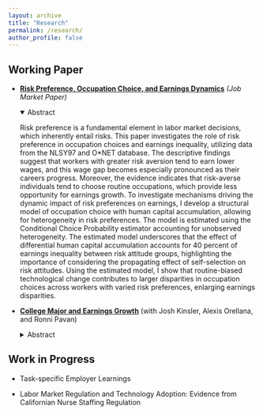 ```yaml
---
layout: archive
title: "Research"
permalink: /research/
author_profile: false
---
```

## Working Paper
- [__Risk Preference, Occupation Choice, and Earnings Dynamics__](/files/Paper_Woosuk_Risk_Preference.pdf) _(Job Market Paper)_
  <details open>
    <summary>Abstract</summary>
  
    Risk preference is a fundamental element in labor market decisions, which inherently entail risks. This paper investigates the role of risk preference in occupation choices and earnings inequality, utilizing data from the NLSY97 and O*NET database. The descriptive findings suggest that workers with greater risk aversion tend to earn lower wages, and this wage gap becomes especially pronounced as their careers progress. Moreover, the evidence indicates that risk-averse individuals tend to choose routine occupations, which provide less opportunity for earnings growth. To investigate mechanisms driving the dynamic impact of risk preferences on earnings, I develop a structural model of occupation choice with human capital accumulation, allowing for heterogeneity in risk preferences. The model is estimated using the Conditional Choice Probability estimator accounting for unobserved heterogeneity. The estimated model underscores that the effect of differential human capital accumulation accounts for 40 percent of earnings inequality between risk attitude groups, highlighting the importance of considering the propagating effect of self-selection on risk attitudes. Using the estimated model, I show that routine-biased technological change contributes to larger disparities in occupation choices across workers with varied risk preferences, enlarging earnings disparities.
  </details>

- [__College Major and Earnings Growth__](/files/CKOP_11_15_23.pdf) (with Josh Kinsler, Alexis Orellana, and Ronni Pavan)
  <details>
    <summary>Abstract</summary>
    In this paper we estimate major specific earnings profiles using matched American Community Survey (ACS) and Longitudinal Employer-Household Dynamics (LEHD) data. The advantage of the matched data relative to the ACS alone is that it provides a long panel of worker earnings, thus avoiding estimating life cycle profiles using cross- cohort variation. Once we allow the returns to major to vary by cohort, we find that engineering, computer science, and business majors experience faster earnings growth relative to humanities majors. For example, the gap in earnings between technical majors like engineering and computer science and humanities grows by 5-6% between ages 23 and 50. Our estimates also indicate that more recent graduates in these fields earn a larger premium relative to humanities than earlier cohorts.
  </details>

## Work in Progress
- Task-specific Employer Learnings

- Labor Market Regulation and Technology Adoption: Evidence from Californian Nurse Staffing Regulation

